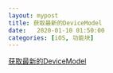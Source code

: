 ```yaml
---
layout: mypost
title: 获取最新的DeviceModel
date:   2020-01-10 01:50:00
categories: [iOS, 功能块]
---
```


[获取最新的DeviceModel](https://www.theiphonewiki.com/wiki/Main_Page)

